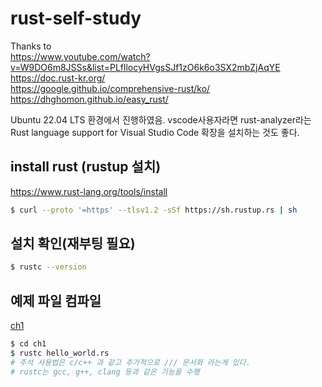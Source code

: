 # rust-self-study
Thanks to  \
https://www.youtube.com/watch?v=W9DO6m8JSSs&list=PLfllocyHVgsSJf1zO6k6o3SX2mbZjAqYE  \
https://doc.rust-kr.org/  \
https://google.github.io/comprehensive-rust/ko/  \
https://dhghomon.github.io/easy_rust/

Ubuntu 22.04 LTS 환경에서 진행하였음. vscode사용자라면 rust-analyzer라는 Rust language support for Visual Studio Code 확장을 설치하는 것도 좋다.
## install rust (rustup 설치)
https://www.rust-lang.org/tools/install
```bash
$ curl --proto '=https' --tlsv1.2 -sSf https://sh.rustup.rs | sh
```
## 설치 확인(재부팅 필요)
```bash
$ rustc --version
```
## 예제 파일 컴파일
[ch1](ch1/ch1.md)
```bash
$ cd ch1
$ rustc hello_world.rs
# 주석 사용법은 c/c++ 과 같고 추가적으로 /// 문서화 라는게 있다.
# rustc는 gcc, g++, clang 등과 같은 기능을 수행
```